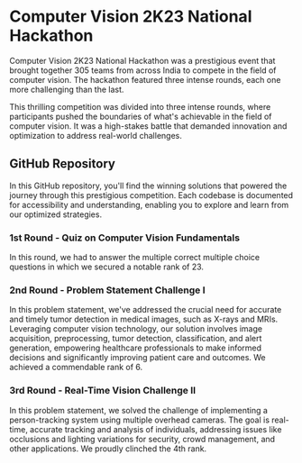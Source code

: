 # Computer Vision 2K23 National Hackathon

Computer Vision 2K23 National Hackathon was a prestigious event that brought together 305 teams from across India to compete in the field of computer vision. The hackathon featured three intense rounds, each one more challenging than the last.

This thrilling competition was divided into three intense rounds, where participants pushed the boundaries of what's achievable in the field of computer vision. It was a high-stakes battle that demanded innovation and optimization to address real-world challenges.

## GitHub Repository

In this GitHub repository, you'll find the winning solutions that powered the journey through this prestigious competition. Each codebase is documented for accessibility and understanding, enabling you to explore and learn from our optimized strategies.

### 1st Round - Quiz on Computer Vision Fundamentals
In this round, we had to answer the multiple correct multiple choice questions in which we secured a notable rank of 23.

### 2nd Round - Problem Statement Challenge I
In this problem statement, we've addressed the crucial need for accurate and timely tumor detection in medical images, such as X-rays and MRIs. Leveraging computer vision technology, our solution involves image acquisition, preprocessing, tumor detection, classification, and alert generation, empowering healthcare professionals to make informed decisions and significantly improving patient care and outcomes. We achieved a commendable rank of 6.

### 3rd Round - Real-Time Vision Challenge II
In this problem statement, we solved the challenge of implementing a person-tracking system using multiple overhead cameras. The goal is real-time, accurate tracking and analysis of individuals, addressing issues like occlusions and lighting variations for security, crowd management, and other applications. We proudly clinched the 4th rank.
